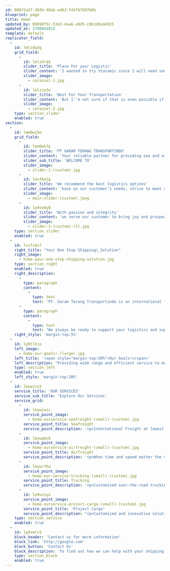 ```yaml
---
id: 006f2a2f-3834-48ab-ad63-fd4767697b6b
blueprint: page
title: Home
updated_by: 09990f5c-53e3-4aa6-a9d5-c8b126ea6925
updated_at: 1700664815
template: default
replicator_field:
  -
    id: lmlzdq3g
    grid_field:
      -
        id: lmlzdrq4
        slider_title: 'Place For your Logistic'
        slider_content: 'I wanted to try Statamic since I will need some custom pages to my app and maintaining them with multiple blade files is no fun anymore. Since this is for a side project, I want to use the Solo licence.'
        slider_image:
          - carousel-1.jpg
      -
        id: lmlzie3o
        slider_title: 'Best For Your Transportation'
        slider_content: 'But I''m not sure if that is even possible if there are already hundreds of users in my database. People can sign up on my app and do stuff there but they should not have any access to the Statamic part. Only one user (me) should be able to maintain.'
        slider_image:
          - carousel-2.jpg
    type: section_slider
    enabled: true
section:
  -
    id: lmm0wjbm
    grid_field:
      -
        id: lmm0wk7p
        slider_title: 'PT GARAM TERANG TRANSPORTINDO'
        slider_content: 'Your reliable partner for providing sea and air freight service, consolidation, project cargo, handling and customs clearance.'
        slider_sub_title: 'WELCOME TO'
        slider_image:
          - slider-1-(custom).jpg
      -
        id: lmn3km1g
        slider_title: 'We recommend the best logistics options'
        slider_content: 'base on our customer’s needs, strive to meet customer’s expectations in terms of costs, assistance during the service and trust.'
        slider_image:
          - main-slider-(custom).jpeg
      -
        id: lp9so0y0
        slider_title: 'With passion and integrity'
        slider_content: 'we serve our customer to bring joy and prosperity by providing the perfect logistics solution for their business needs'
        slider_image:
          - slider-3-(custom)-(2).jpg
    type: section_slider
    enabled: true
  -
    id: lnifc8n7
    right_title: "Your One Stop Shipping\_Solution"
    right_image:
      - home-your-one-stop-shipping-solution.jpg
    type: section_right
    enabled: true
    right_description:
      -
        type: paragraph
        content:
          -
            type: text
            text: 'PT. Garam Terang Transportindo is an international freight forwarder which always grows our wide-reaching global network endeavor to offer comprehensive coverage and service for our customers. '
      -
        type: paragraph
        content:
          -
            type: text
            text: "We always be ready to support your logistics and supply chain in aim to help your business grow. By providing suitable option for delivery by sea, air and land, whatever your industry, we’re here as your global\_forwarding."
    right_style: 'margin-top:5%'
  -
    id: lp9tlkjo
    left_image:
      - home-our-goals!-(large).jpg
    left_title: '<span style="margin-top:50%">Our Goals!</span>'
    left_description: "Providing wide range and efficient service to meet our customer’s needs, expectations and business objectives as their logistics partner\_and\_solution."
    type: section_left
    enabled: true
    left_style: 'margin-top:20%'
  -
    id: lmywjvu3
    service_title: 'OUR SERVICES'
    service_sub_title: 'Explore Our Services'
    service_grid:
      -
        id: lmywjwsc
        service_point_image:
          - home-ourservice-seafreight-(small)-(custom).jpg
        service_point_title: Seafreight
        service_point_description: '<p>International Freight at lowest cost</p>'
      -
        id: lmywq8x6
        service_point_image:
          - home-ourservice-airfreight-(small)-(custom).jpg
        service_point_title: Airfreight
        service_point_description: '<p>When time and speed matter the most</p>'
      -
        id: lmywrfha
        service_point_image:
          - home-our-service-trucking-(small)-(custom).jpg
        service_point_title: Trucking
        service_point_description: '<p>Customized over-the-road trucking solutions</p>'
      -
        id: lp9ussyu
        service_point_image:
          - home-ourservice-project-cargo-(small)-(custom).jpg
        service_point_title: 'Project Cargo'
        service_point_description: "<p>Customized and innovative solutions for your\_industrial projects</p>"
    type: section_service
    enabled: true
  -
    id: lp9vmrc5
    block_header: 'Contact us for more information'
    block_link: 'http://google.com'
    block_button: 'Contact Us'
    block_description: 'To find out how we can help with your shipping needs, contact our experienced and kindly friend today'
    type: section_block
    enabled: true
---
```

